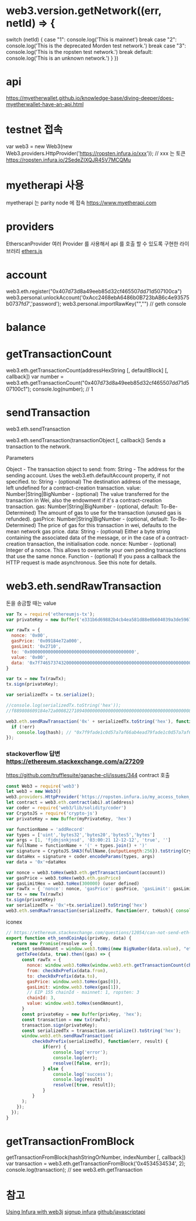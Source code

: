 # web3.version.getNetwork((err, netId) => {
  switch (netId) {
    case "1":
      console.log('This is mainnet')
      break
    case "2":
      console.log('This is the deprecated Morden test network.')
      break
    case "3":
      console.log('This is the ropsten test network.')
      break
    default:
      console.log('This is an unknown network.')
  }
})

# api
https://myetherwallet.github.io/knowledge-base/diving-deeper/does-myetherwallet-have-an-api.html


# testnet 접속
var web3 = new Web3(new Web3.providers.HttpProvider('https://ropsten.infura.io/xxx'));
// xxx 는 토큰
https://ropsten.infura.io/2SedeZIXQJR45V7MCQMu

# myetherapi 사용
myetherapi 는 parity node 에 접속
https://www.myetherapi.com

# providers
EtherscanProvider
여러 Provider 를 사용해서 api 를 호출 할 수 있도록 구현한 라이브러리
[ethers.js](https://docs.ethers.io/ethers.js/html/api-providers.html)

# account
web3.eth.register("0x407d73d8a49eeb85d32cf465507dd71d507100ca")
web3.personal.unlockAccount('0xAcc2468ebA6486b0B723bAB6c4e93575b0737fd7','password');
web3.personal.importRawKey("<Private Key>","<New Password>")  // geth console

# balance

# getTransactionCount
web3.eth.getTransactionCount(addressHexString [, defaultBlock] [, callback])
var number = web3.eth.getTransactionCount("0x407d73d8a49eeb85d32cf465507dd71d507100c1");
console.log(number); // 1


# sendTransaction
web3.eth.sendTransaction

web3.eth.sendTransaction(transactionObject [, callback])
Sends a transaction to the network.

Parameters

Object - The transaction object to send:
from: String - The address for the sending account. Uses the web3.eth.defaultAccount property, if not specified.
to: String - (optional) The destination address of the message, left undefined for a contract-creation transaction.
value: Number|String|BigNumber - (optional) The value transferred for the transaction in Wei, also the endowment if it's a contract-creation transaction.
gas: Number|String|BigNumber - (optional, default: To-Be-Determined) The amount of gas to use for the transaction (unused gas is refunded).
gasPrice: Number|String|BigNumber - (optional, default: To-Be-Determined) The price of gas for this transaction in wei, defaults to the mean network gas price.
data: String - (optional) Either a byte string containing the associated data of the message, or in the case of a contract-creation transaction, the initialisation code.
nonce: Number - (optional) Integer of a nonce. This allows to overwrite your own pending transactions that use the same nonce.
Function - (optional) If you pass a callback the HTTP request is made asynchronous. See this note for details.

# web3.eth.sendRawTransaction
돈을 송금할 때는 value
```js
var Tx = require('ethereumjs-tx');
var privateKey = new Buffer('e331b6d69882b4cb4ea581d88e0b604039a3de5967688d3dcffdd2270c0fd109', 'hex')

var rawTx = {
  nonce: '0x00',
  gasPrice: '0x09184e72a000',
  gasLimit: '0x2710',
  to: '0x0000000000000000000000000000000000000000',
  value: '0x00',
  data: '0x7f7465737432000000000000000000000000000000000000000000000000000000600057'
}

var tx = new Tx(rawTx);
tx.sign(privateKey);

var serializedTx = tx.serialize();

//console.log(serializedTx.toString('hex'));
//f889808609184e72a00082271094000000000000000000000000000000000000000080a47f74657374320000000000000000000000000000000000000000000000000000006000571ca08a8bbf888cfa37bbf0bb965423625641fc956967b81d12e23709cead01446075a01ce999b56a8a88504be365442ea61239198e23d1fce7d00fcfc5cd3b44b7215f

web3.eth.sendRawTransaction('0x' + serializedTx.toString('hex'), function(err, hash) {
  if (!err)
    console.log(hash); // "0x7f9fade1c0d57a7af66ab4ead79fade1c0d57a7af66ab4ead7c2c2eb7b11a91385"
});
```
### stackoverflow 답변 https://ethereum.stackexchange.com/a/27209
https://github.com/trufflesuite/ganache-cli/issues/344
contract 호출
```js
const Web3 = require('web3')  
let web3 = new Web3()  
web3.providers.HttpProvider('https://ropsten.infura.io/my_access_token_here'))  
let contract = web3.eth.contract(abi).at(address)  
var coder = require('web3/lib/solidity/coder')  
var CryptoJS = require('crypto-js')  
var privateKey = new Buffer(myPrivateKey, 'hex')  

var functionName = 'addRecord'  
var types = ['uint','bytes32','bytes20','bytes5','bytes']  
var args = [1, 'fjdnjsnkjnsd', '03:00:21 12-12-12', 'true', '']  
var fullName = functionName + '(' + types.join() + ')'  
var signature = CryptoJS.SHA3(fullName,{outputLength:256}).toString(CryptoJS.enc.Hex).slice(0, 8)  
var dataHex = signature + coder.encodeParams(types, args)  
var data = '0x'+dataHex  

var nonce = web3.toHex(web3.eth.getTransactionCount(account))  
var gasPrice = web3.toHex(web3.eth.gasPrice)  
var gasLimitHex = web3.toHex(300000) (user defined)  
var rawTx = { 'nonce': nonce, 'gasPrice': gasPrice, 'gasLimit': gasLimitHex, 'from': account, 'to': address, 'data': data}  
var tx = new Tx(rawTx)  
tx.sign(privateKey)  
var serializedTx = '0x'+tx.serialize().toString('hex')  
web3.eth.sendRawTransaction(serializedTx, function(err, txHash){ console.log(err, txHash) })
```
iconex
```js
// https://ethereum.stackexchange.com/questions/12054/can-not-send-eth-on-ropsten-using-infura-node
export function eth_sendCoinApi(privKey, data) {
  return new Promise(resolve => {
    const sendAmount = window.web3.toWei(new BigNumber(data.value), "ether");
    getTxFee(data, true).then((gas) => {
      const rawTx = {
        nonce: window.web3.toHex(window.web3.eth.getTransactionCount(check0xPrefix(data.from))),
        from: check0xPrefix(data.from),
        to: check0xPrefix(data.to),
        gasPrice: window.web3.toHex(gas[0]),
        gasLimit: window.web3.toHex(gas[1]),
        // EIP 155 chainId - mainnet: 1, ropsten: 3
        chainId: 3,
        value: window.web3.toHex(sendAmount),
      }
      const privateKey = new Buffer(privKey, 'hex');
      const transaction = new tx(rawTx);
      transaction.sign(privateKey);
      const serializedTx = transaction.serialize().toString('hex');
      window.web3.eth.sendRawTransaction(
          check0xPrefix(serializedTx), function(err, result) {
              if(err) {
                  console.log('error');
                  console.log(err);
                  resolve([false, err]);
              } else {
                  console.log('success');
                  console.log(result)
                  resolve([true, result]);
              }
          }
      );
    });
  });
}
```


# getTransactionFromBlock
getTransactionFromBlock(hashStringOrNumber, indexNumber [, callback])
var transaction = web3.eth.getTransactionFromBlock('0x4534534534', 2);
console.log(transaction); // see web3.eth.getTransaction

# 참고
[Using Infura with web3j](https://web3j.readthedocs.io/en/latest/infura.html)
[signup infura](https://infura.io/signup)
[github/javascriptapi](https://github.com/ethereum/wiki/wiki/JavaScript-API)
